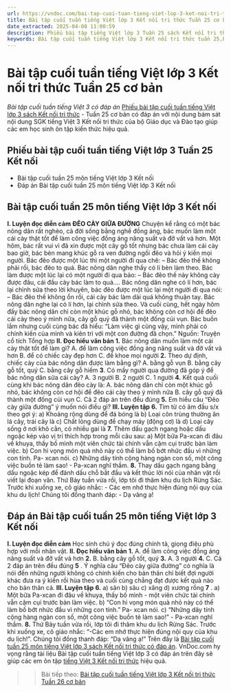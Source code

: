 ```yaml
---
url: https://vndoc.com/bai-tap-cuoi-tuan-tieng-viet-lop-3-ket-noi-tri-thuc-tuan-25-co-ban-315525
title: Bài tập cuối tuần tiếng Việt lớp 3 Kết nối tri thức Tuần 25 cơ bản - Bài tập cuối tuần tiếng Việt 3 có đáp án - VnDoc.com
date_extracted: 2025-04-08 11:00:59
description: Phiếu bài tập tiếng Việt lớp 3 Tuần 25 sách Kết nối tri thức có đáp án bao gồm nhiều dạng bài tập tiếng Việt 3 cơ bản khác nhau giúp các em ôn tập hiệu quả.
keywords: Bài tập cuối tuần tiếng Việt lớp 3 Kết nối tri thức tuần 25,bài tập cuối tuần tiếng việt 3 tuần 25,bài tập cuối tuần môn tiếng việt lớp 3 kết nối tri thức tuần 25,bài tập cuối tuần tiếng việt lớp 3 sách kết nối tri thức tuần 25,bài tập cuối tuần 25 môn tiếng việt lớp 3 kết nối tri thức,bài tập cuối tuần 25 tiếng việt 3 kết nối tri thức,bài tập tiếng việt lớp 3 tuần 25,phiếu bài tập tiếng việt lớp 3 tuần 25,đề tiếng việt lớp 3 tuần 25
---
```


# Bài tập cuối tuần tiếng Việt lớp 3 Kết nối tri thức Tuần 25 cơ bản
 _Bài tập cuối tuần tiếng Việt 3 có đáp án_
[Phiếu bài tập cuối tuần tiếng Việt lớp 3 sách Kết nối tri thức](<https://vndoc.com/de-kiem-tra-cuoi-tuan-tieng-viet3>) \- Tuần 25 cơ bản có đáp án với nội dung bám sát nội dung SGK tiếng Việt 3 Kết nối tri thức của bộ Giáo dục và Đào tạo giúp các em học sinh ôn tập kiến thức hiệu quả.
## Phiếu bài tập cuối tuần tiếng Việt lớp 3 Tuần 25 Kết nối
  * Bài tập cuối tuần 25 môn tiếng Việt lớp 3 Kết nối
  * Đáp án Bài tập cuối tuần 25 môn tiếng Việt lớp 3 Kết nối

## **Bài tập cuối tuần 25 môn tiếng Việt lớp 3 Kết nối**
**I. Luyện đọc diễn cảm**
**ĐẼO CÀY GIỮA ĐƯỜNG**
Chuyện kể rằng có một bác nông dân rất nghèo, cả đời sống bằng nghề đồng áng, bác muốn làm một cái cày thật tốt để làm công việc đồng áng năng suất và đỡ vất vả hơn. Một hôm, bác rất vui vì đã xin được một cây gỗ tốt nhưng bác chưa làm cái cày bao giờ, bác bèn mang khúc gỗ ra ven đường ngồi đẽo và hỏi ý kiến mọi người.
Bác đẽo được một lúc thì một người đi qua chê:
– Bác đẽo thế không phải rồi, bác đẽo to quá.
Bác nông dân nghe thấy có lí bèn làm theo. Bác làm được một lúc lại có một người đi qua bảo:
– Bác đẽo thế này không cày được đâu, cái đầu cày bác làm to quá….
Bác nông dân nghe có lí hơn, bác lại chỉnh sửa theo lời khuyên, bác đẽo được một lúc lại một người đi qua nói:
– Bác đẽo thế không ổn rồi, cái cày bác làm dài quá không thuận tay.
Bác nông dân nghe lại có lí hơn, lại chỉnh sửa theo.
Và cuối cùng, hết ngày hôm đấy bác nông dân chỉ còn một khúc gỗ nhỏ, bác không còn cơ hội để đẽo cái cày theo ý mình nữa, cây gỗ quý đã thành một đống củi vụn. Bác buồn lắm nhưng cuối cùng bác đã hiểu: “Làm việc gì cũng vậy, mình phải có chính kiến của mình và kiên trì với một con đường đã chọn.”
Nguồn: Truyện cổ tích Tổng hợp
**II. Đọc hiểu văn bản**
**1.** Bác nông dân muốn làm một cái cày thật tốt để làm gì?
A. để làm công việc đồng áng năng suất và đỡ vất vả hơn
B. để có chiếc cày đẹp hơn
C. để khoe mọi người
**2.** Theo dự định, chiếc cày của bác nông dân được làm bằng gì?
A. bằng gỗ vụn
B. bằng cây gỗ tốt, quý
C. bằng cây gỗ hiếm
**3**. Có mấy người qua đường đã góp ý để bác nông dân sửa cái cày?
A. 3 người
B. 2 người
C. 1 người
**4.** Kết quả cuối cùng khi bác nông dân đẽo cày là:
A. bác nông dân chỉ còn một khúc gỗ nhỏ, bác không còn cơ hội để đẽo cái cày theo ý mình nữa
B. cây gỗ quý đã thành một đống củi vụn
C. Cả 2 đáp án trên đều đúng
**5.** Em hiểu câu “Đẽo cày giữa đường” ý muốn nói điều gì?
**III. Luyện tập**
**6.** Tìm từ có âm đầu s/x theo gợi ý:
a\) Khoảng rộng dùng để đá bóng là
b\) Loại côn trùng thường ăn lá cây, trái cây là
c\) Chất lỏng dùng để chạy máy \(động cơ\) là
d\) Loại cây sống ở nơi khô cằn, có nhiều gai là
**7.** Thêm dấu gạch ngang hoặc dấu ngoặc kép vào vị trí thích hợp trong mỗi câu sau:
a\) Một bữa Pa-xcan đi đâu về khuya, thấy bố mình một viên chức tài chính vẫn cặm cụi trước bàn làm việc.
b\) Con hi vọng món quà nhỏ này có thể làm bố bớt nhức đầu vì những con tính. Pa- xcan nói.
c\) Những dãy tính cộng hàng ngàn con số, một công việc buồn tẻ làm sao\! - Pa-xcan nghĩ thầm.
**8.** Thay dấu gạch ngang bằng dấu ngoặc kép để đánh dấu chỗ bắt đầu và kết thúc lời nói của nhân vật rồi viết lại đoạn văn.
Thứ Bảy tuần vừa rồi, lớp tôi đi thăm khu du lịch Rừng Sác. Trước khi xuống xe, cô giáo nhắc:
\- Các em nhớ thực hiện đúng nội quy của khu du lịch\!
Chúng tôi đồng thanh đáp:
\- Dạ vâng ạ\!
## **Đáp án Bài tập cuối tuần 25 môn tiếng Việt lớp 3 Kết nối**
**I. Luyện đọc diễn cảm**
Học sinh chú ý đọc đúng chính tả, giọng điệu phù hợp với mỗi nhân vật.
**II. Đọc hiểu văn bản**
**1.** A. để làm công việc đồng áng năng suất và đỡ vất vả hơn
**2.** B. bằng cây gỗ tốt, quý
**3.** A. 3 người
**4.** C. Cả 2 đáp án trên đều đúng
**5** . Ý nghĩa câu “Đẽo cày giữa đường” có nghĩa là nói đến những người không có chính kiến cho bản thân chỉ biết đợi người khác đưa ra ý kiến rồi hùa theo và cuối cùng chẳng đạt được kết quả nào cho bản thân cả.
**III. Luyện tập**
**6.**
a\) sân
b\) sâu
c\) xăng
d\) xương rồng
**7** .
a\) Một bữa Pa-xcan đi đâu về khuya, thấy bố mình - một viên chức tài chính vẫn cặm cụi trước bàn làm việc.
b\) “Con hi vọng món quà nhỏ này có thể làm bố bớt nhức đầu vì những con tính.” Pa- xcan nói.
c\) “Những dãy tính cộng hàng ngàn con số, một công việc buồn tẻ làm sao\!” - Pa-xcan nghĩ thầm.
**8.**
Thứ Bảy tuần vừa rồi, lớp tôi đi thăm khu du lịch Rừng Sác. Trước khi xuống xe, cô giáo nhắc: “-Các em nhớ thực hiện đúng nội quy của khu du lịch\!”. Chúng tôi đồng thanh đáp: “Dạ vâng ạ\!”
Trên đây là [Bài tập cuối tuần 25 môn tiếng Việt lớp 3 sách Kết nối tri thức có đáp án](<https://vndoc.com/bai-tap-cuoi-tuan-tieng-viet-lop-3-ket-noi-tri-thuc-tuan-25-co-ban-315525>). VnDoc.com hy vọng rằng tài liệu Bài tập cuối tuần tiếng Việt lớp 3 có đáp án trên đây sẽ giúp các em ôn tập [tiếng Việt 3 Kết nối tri thức](<https://vndoc.com/tieng-viet-lop-3-kntt-tap2>) hiệu quả.
>> Bài tiếp theo: [Bài tập cuối tuần tiếng Việt lớp 3 Kết nối tri thức Tuần 26 cơ bản](<https://vndoc.com/bai-tap-cuoi-tuan-tieng-viet-lop-3-ket-noi-tri-thuc-tuan-26-co-ban-316390>)

